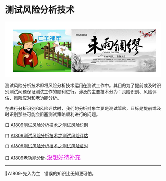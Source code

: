 # 测试风险分析技术

![](../resFiles/r2/亡羊补牢.jpg)

测试风险分析技术即将风险分析技术运用在测试工作中。其目的为了提前或及时识别测试问题保证测试工作的顺利进行。涉及的主要技术分为：风险识别、风险评估、风险应对和老功能分析。

在进行分析识别和风险评估时，我们的分析对象主要是测试策略，目标是提前或及时识别那些可能会阻塞测试策略顺利进行的问题。

口 [A1809测试风险分析技术之测试风险识别](books/测试风险分析技术-测试风险识别.md)

口 [A1809测试风险分析技术之测试风险评估](books/测试风险分析技术-测试风险评估.md)

口 [A1809测试风险分析技术之测试风险应对](books/测试风险分析技术-测试风险应对.md)

口 [A1809老功能分析-<font color="#dd00dd" size="4" face="楷体">没想好待补充</font>](books/风险分析技术-风险识别.md)



* * *
:bell:A1809-先入为主，错误的知识比无知更可怕。
